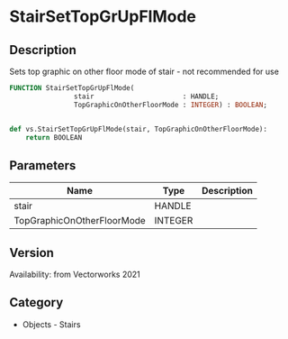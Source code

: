 # StairSetTopGrUpFlMode

## Description
Sets top graphic on other floor mode of stair - not recommended for use

```pascal
FUNCTION StairSetTopGrUpFlMode(
				stair                      : HANDLE;
				TopGraphicOnOtherFloorMode : INTEGER) : BOOLEAN;
```

```python

def vs.StairSetTopGrUpFlMode(stair, TopGraphicOnOtherFloorMode):
    return BOOLEAN
```

## Parameters
|Name|Type|Description|
|---|---|---|
|stair|HANDLE||
|TopGraphicOnOtherFloorMode|INTEGER||

## Version
Availability: from Vectorworks 2021
## Category
* Objects - Stairs


